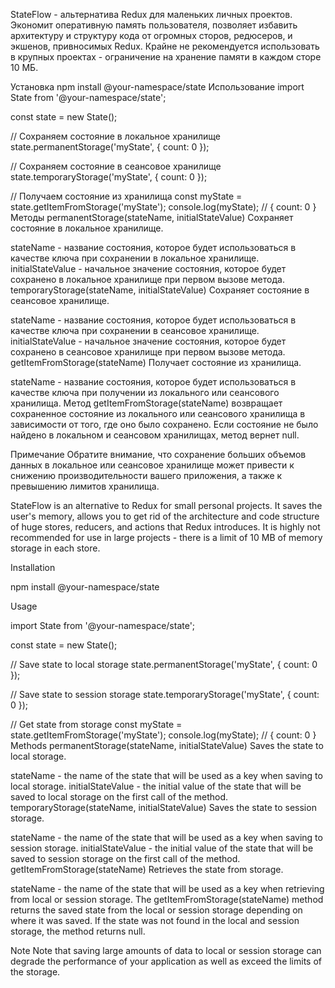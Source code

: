 
StateFlow - альтернатива Redux для маленьких личных проектов. Экономит оперативную память пользователя, позволяет избавить архитектуру и структуру кода от огромных сторов, редюсеров, и экшенов, привносимых Redux. Крайне не рекомендуется использовать в крупных проектах - ограничение на хранение памяти в каждом сторе 10 МБ.

Установка
npm install @your-namespace/state
Использование
import State from '@your-namespace/state';

const state = new State();

// Сохраняем состояние в локальное хранилище
state.permanentStorage('myState', { count: 0 });

// Сохраняем состояние в сеансовое хранилище
state.temporaryStorage('myState', { count: 0 });

// Получаем состояние из хранилища
const myState = state.getItemFromStorage('myState');
console.log(myState); // { count: 0 }
Методы
permanentStorage(stateName, initialStateValue)
Сохраняет состояние в локальное хранилище.

stateName - название состояния, которое будет использоваться в качестве ключа при сохранении в локальное хранилище.
initialStateValue - начальное значение состояния, которое будет сохранено в локальное хранилище при первом вызове метода.
temporaryStorage(stateName, initialStateValue)
Сохраняет состояние в сеансовое хранилище.

stateName - название состояния, которое будет использоваться в качестве ключа при сохранении в сеансовое хранилище.
initialStateValue - начальное значение состояния, которое будет сохранено в сеансовое хранилище при первом вызове метода.
getItemFromStorage(stateName)
Получает состояние из хранилища.

stateName - название состояния, которое будет использоваться в качестве ключа при получении из локального или сеансового хранилища.
Метод getItemFromStorage(stateName) возвращает сохраненное состояние из локального или сеансового хранилища в зависимости от того, где оно было сохранено. Если состояние не было найдено в локальном и сеансовом хранилищах, метод вернет null.

Примечание
Обратите внимание, что сохранение больших объемов данных в локальное или сеансовое хранилище может привести к снижению производительности вашего приложения, а также к превышению лимитов хранилища.


StateFlow is an alternative to Redux for small personal projects. It saves the user's memory, allows you to get rid of the architecture and code structure of huge stores, reducers, and actions that Redux introduces. It is highly not recommended for use in large projects - there is a limit of 10 MB of memory storage in each store.

Installation

npm install @your-namespace/state

Usage

import State from '@your-namespace/state';

const state = new State();

// Save state to local storage
state.permanentStorage('myState', { count: 0 });

// Save state to session storage
state.temporaryStorage('myState', { count: 0 });

// Get state from storage
const myState = state.getItemFromStorage('myState');
console.log(myState); // { count: 0 }
Methods
permanentStorage(stateName, initialStateValue)
Saves the state to local storage.

stateName - the name of the state that will be used as a key when saving to local storage.
initialStateValue - the initial value of the state that will be saved to local storage on the first call of the method.
temporaryStorage(stateName, initialStateValue)
Saves the state to session storage.

stateName - the name of the state that will be used as a key when saving to session storage.
initialStateValue - the initial value of the state that will be saved to session storage on the first call of the method.
getItemFromStorage(stateName)
Retrieves the state from storage.

stateName - the name of the state that will be used as a key when retrieving from local or session storage.
The getItemFromStorage(stateName) method returns the saved state from the local or session storage depending on where it was saved. If the state was not found in the local and session storage, the method returns null.

Note
Note that saving large amounts of data to local or session storage can degrade the performance of your application as well as exceed the limits of the storage.
